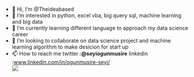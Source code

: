 - 👋 Hi, I’m @Theideabased
- 👀 I’m interested in python, excel vba, big query sql, machine learning and big data
- 🌱 I’m currently learning different language to approach my data science career 
- 💞️ I’m looking to collaborate on data science project and machine learning algorithm to make desicion for start up
- 📫 How to reach me twitter :**@seyiogunmusire** linkedin :www.linkedin.com/in/ogunmusire-seyi/  
![](https://camo.githubusercontent.com/a63bf4e27d290574e417155bb1a4b2266b60ddacd6583ec25ba639dc7aa57aa4/68747470733a2f2f6769746875622d726561646d652d73747265616b2d73746174732e6865726f6b756170702e636f6d2f3f757365723d73616d6d796b696e677826)
<!---
Theideabased/Theideabased is a ✨ special ✨ repository because its `README.md` (this file) appears on your GitHub profile.
You can click the Preview link to take a look at your changes.
--->
